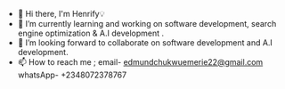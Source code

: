 - 👋 Hi there, I'm Henrify💡
- 🌱 I’m currently learning and working on software development, search engine optimization & A.I development .
- 💞️ I’m looking forward to collaborate on software development and A.I development.
- 📫 How to reach me ; email- edmundchukwuemerie22@gmail.com
                       whatsApp- +2348072378767
                        

<!---
Henry-3551/Henry-3551 is a ✨ special ✨ repository because its `README.md` (this file) appears on your GitHub profile.
You can click the Preview link to take a look at your changes.
--->
